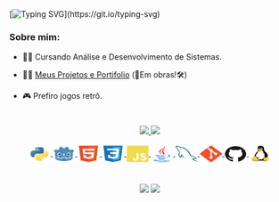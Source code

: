 ##

[![Typing SVG](https://readme-typing-svg.herokuapp.com?color=%23e98431&center=true&vCenter=true&width=600&lines=Olá+👋,+Sou+Lucas+Renu!;Seja+bem-vindo(a)+ao+meu+Perfil+👨‍💻!;)](https://git.io/typing-svg)

### Sobre mim:

- 👨‍🎓 Cursando Análise e Desenvolvimento de Sistemas.

<!-- 🎯 Meu passatempo é estudar sobre IA, Desenvolvimento e Pentest. -->

- 👨‍💻 [Meus Projetos e Portifolio](https://lucasrenu.github.io/lucasrenu/) (🧰Em obras!🛠)

- 🎮 Prefiro jogos retrô.

#

 <div style="display: inline_block" align="center">
  <a href="https://github.com/lucasrenu">
  <img height="160em" src="https://github-readme-stats.vercel.app/api?username=lucasrenu&show_icons=true&theme=material-palenight&include_all_commits=true&count_private=true&locale=pt-br&border_radius=40"/>
  <img height="158em" src="https://github-readme-stats.vercel.app/api/top-langs/?username=lucasrenu&layout=compact&langs_count=6&theme=material-palenight&count_private=true&locale=pt-br&border_radius=30"/>
</div>

<div style="display: inline_block" align="center"><br>
  <img align="center" alt="Python" height="30" width="40" src="https://github.com/devicons/devicon/blob/master/icons/python/python-original.svg">
  <img align="center" alt="Godot" height="30" width="40" src="https://github.com/devicons/devicon/blob/master/icons/godot/godot-original.svg">
  <img align="center" alt="HTML" height="30" width="40" src="https://github.com/devicons/devicon/blob/master/icons/html5/html5-original.svg">
  <img align="center" alt="CSS" height="30" width="40" src="https://github.com/devicons/devicon/blob/master/icons/css3/css3-original.svg">
  <img align="center" alt="JS" height="30" width="40" src="https://github.com/devicons/devicon/blob/master/icons/javascript/javascript-plain.svg">
  <img align="center" alt="Java" height="30" width="40" src="https://github.com/devicons/devicon/blob/master/icons/java/java-original.svg">
  <img align="center" alt="MySql" height="30" width="40" src="https://github.com/devicons/devicon/blob/master/icons/mysql/mysql-original.svg">
  <img align="center" alt="Git" height="30" width="40" src="https://github.com/devicons/devicon/blob/master/icons/git/git-original.svg">
  <img align="center" alt="GitHub" height="30" width="40" src="https://github.com/devicons/devicon/blob/master/icons/github/github-original.svg">
  <img align="center" alt="Linux" height="30" width="40" src="https://github.com/devicons/devicon/blob/master/icons/linux/linux-original.svg">
</div>

#
  
<div align="center"> 
  <a href = "mailto:lucasrenu@outlook.com"><img src="https://img.shields.io/badge/-Outlook-0078D4?style=for-the-badge&logo=microsoft-outlook&logoColor=white" target="_blank"></a>
  <a href="https://www.instagram.com/lucas_renu/" target="_blank"><img src="https://img.shields.io/badge/-Instagram-%23E4405F?style=for-the-badge&logo=instagram&logoColor=white" target="_blank"></a>
</div>

<!--<img src="https://komarev.com/ghpvc/?username=lucasrenu&color=blueviolet&label=👀" alt="lucasrenu" />-->
